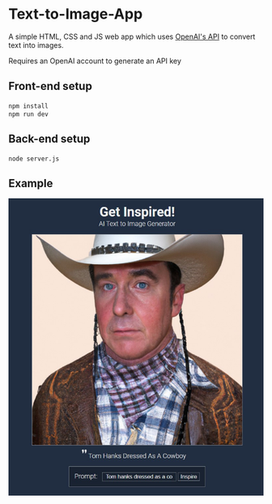 # Text-to-Image-App

A simple HTML, CSS and JS web app which uses [OpenAI's API](https://openai.com/) to convert text into images.

Requires an OpenAI account to generate an API key

## Front-end setup
```
npm install
npm run dev
```

## Back-end setup
```
node server.js
```


## Example
![A screenshot of the web app](https://raw.githubusercontent.com/j4ck-wright/Text-to-Image-App/master/ExampleImg.jpg)

